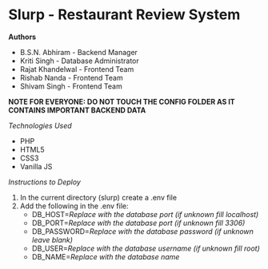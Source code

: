 # Slurp - Restaurant Review System

**Authors**
- B.S.N. Abhiram - Backend Manager
- Kriti Singh - Database Administrator
- Rajat Khandelwal - Frontend Team
- Rishab Nanda - Frontend Team
- Shivam Singh - Frontend Team


**NOTE FOR EVERYONE: DO NOT TOUCH THE CONFIG FOLDER AS IT CONTAINS IMPORTANT BACKEND DATA**

*Technologies Used*
- PHP
- HTML5
- CSS3
- Vanilla JS

*Instructions to Deploy*
1. In the current directory (slurp) create a .env file
2. Add the following in the .env file:
    - DB_HOST=*Replace with the database port (if unknown fill localhost)*
    - DB_PORT=*Replace with the database port (if unknown fill 3306)*
    - DB_PASSWORD=*Replace with the database password (if unknown leave blank)*
    - DB_USER=*Replace with the database username (if unknown fill root)*
    - DB_NAME=*Replace with the database name*